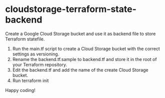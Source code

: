 # cloudstorage-terraform-state-backend
 Create a Google Cloud Storage bucket and use it as backend file to store Terraform statefile.

1. Run the main.tf script to create a Cloud Storage bucket with the correct settings as versioning.  
2. Rename the backend.tf.sample to backend.tf and store it in the root of your Terraform repository.
3. Edit the backend.tf and add the name of the create Cloud Storage bucket.
4. Run terraform init

Happy coding! 